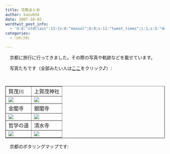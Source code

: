 ```yaml
---
title: 京都まとめ
author: kazu634
date: 2007-10-02
wordtwit_post_info:
  - 'O:8:"stdClass":13:{s:6:"manual";b:0;s:11:"tweet_times";i:1;s:5:"delay";i:0;s:7:"enabled";i:1;s:10:"separation";s:2:"60";s:7:"version";s:3:"3.7";s:14:"tweet_template";b:0;s:6:"status";i:2;s:6:"result";a:0:{}s:13:"tweet_counter";i:2;s:13:"tweet_log_ids";a:1:{i:0;i:3259;}s:9:"hash_tags";a:0:{}s:8:"accounts";a:1:{i:0;s:7:"kazu634";}}'
categories:
  - つれづれ

---
```

<div class="section">
<p>
    　京都に旅行に行ってきました。その際の写真や軌跡などを載せています。
</p>
  
<p>
    　写真たちです（全部みたい人は<a href="http://picasaweb.google.com/simoom634/TravelToKyoto" onclick="__gaTracker('send', 'event', 'outbound-article', 'http://picasaweb.google.com/simoom634/TravelToKyoto', 'ここ');" target="blank">ここ</a>をクリック♪）:
</p>
  
<p>
<center>
<br /> 
      
<table cellspacing="0" cellpadding="2" border="1">
<tr valign="top">
<td>
            賀茂川
</td>
          
<td>
            上賀茂神社
</td>
</tr>
        
<tr valign="top">
<td>
<a href="http://picasaweb.google.com/simoom634/TravelToKyoto/photo#5116738313366094834" onclick="__gaTracker('send', 'event', 'outbound-article', 'http://picasaweb.google.com/simoom634/TravelToKyoto/photo#5116738313366094834', '');"><img src="http://lh6.google.com/simoom634/RwJOYujRQ_I/AAAAAAAAAhk/vOzX6eXKKMA/s144/DSCF0004.JPG" /></a>
</td>
          
<td>
<a href="http://picasaweb.google.com/simoom634/TravelToKyoto/photo#5116738399265440834" onclick="__gaTracker('send', 'event', 'outbound-article', 'http://picasaweb.google.com/simoom634/TravelToKyoto/photo#5116738399265440834', '');"><img src="http://lh6.google.com/simoom634/RwJOdujRREI/AAAAAAAAAiM/Hnp5AOyeIoE/s144/DSCF0009.JPG" /></a>
</td>
</tr>
        
<tr valign="top">
<td>
            金閣寺
</td>
          
<td>
            銀閣寺
</td>
</tr>
        
<tr valign="top">
<td>
<a href="http://picasaweb.google.com/simoom634/TravelToKyoto/photo#5116738579654067458" onclick="__gaTracker('send', 'event', 'outbound-article', 'http://picasaweb.google.com/simoom634/TravelToKyoto/photo#5116738579654067458', '');"><img src="http://lh4.google.com/simoom634/RwJOoOjRRQI/AAAAAAAAAjw/PoQutbnWVcE/s144/DSCF0021.JPG" /></a>
</td>
          
<td>
<a href="http://picasaweb.google.com/simoom634/TravelToKyoto/photo#5116738678438315378" onclick="__gaTracker('send', 'event', 'outbound-article', 'http://picasaweb.google.com/simoom634/TravelToKyoto/photo#5116738678438315378', '');"><img src="http://lh3.google.com/simoom634/RwJOt-jRRXI/AAAAAAAAAks/xE8urXwLzJw/s144/DSCF0028.JPG" /></a>
</td>
</tr>
        
<tr valign="top">
<td>
            哲学の道
</td>
          
<td>
            清水寺
</td>
</tr>
        
<tr valign="top">
<td>
<a href="http://picasaweb.google.com/simoom634/TravelToKyoto/photo#5116738807287334386" onclick="__gaTracker('send', 'event', 'outbound-article', 'http://picasaweb.google.com/simoom634/TravelToKyoto/photo#5116738807287334386', '');"><img src="http://lh5.google.com/simoom634/RwJO1ejRRfI/AAAAAAAAAls/1-_MoO9jPxU/s144/DSCF0036.JPG" /></a>
</td>
          
<td>
<a href="http://picasaweb.google.com/simoom634/TravelToKyoto/photo#5116738940431320706" onclick="__gaTracker('send', 'event', 'outbound-article', 'http://picasaweb.google.com/simoom634/TravelToKyoto/photo#5116738940431320706', '');"><img src="http://lh4.google.com/simoom634/RwJO9OjRRoI/AAAAAAAAAm4/gLRWV84Cpdw/s144/DSCF0045.JPG" /></a>
</td>
</tr>
</table>
      
<p>
</center> 
        
<p>
          　京都のポタリングマップです:
</p>
        
<p>
<center>
<br />
</center></div>
